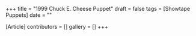 +++
title = "1999 Chuck E. Cheese Puppet"
draft = false
tags = [Showtape Puppets]
date = ""

[Article]
contributors = []
gallery = []
+++